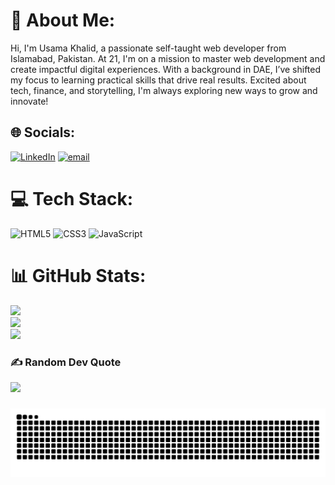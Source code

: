 # 💫 About Me:
Hi, I'm Usama Khalid, a passionate self-taught web developer from Islamabad, Pakistan. At 21, I'm on a mission to master web development and create impactful digital experiences. With a background in DAE, I’ve shifted my focus to learning practical skills that drive real results. Excited about tech, finance, and storytelling, I'm always exploring new ways to grow and innovate!


## 🌐 Socials:
[![LinkedIn](https://img.shields.io/badge/LinkedIn-%230077B5.svg?logo=linkedin&logoColor=white)](https://linkedin.com/in/usama0155) [![email](https://img.shields.io/badge/Email-D14836?logo=gmail&logoColor=white)](mailto:usamak5453@gmail.com) 

# 💻 Tech Stack:
![HTML5](https://img.shields.io/badge/html5-%23E34F26.svg?style=for-the-badge&logo=html5&logoColor=white) ![CSS3](https://img.shields.io/badge/css3-%231572B6.svg?style=for-the-badge&logo=css3&logoColor=white) ![JavaScript](https://img.shields.io/badge/javascript-%23323330.svg?style=for-the-badge&logo=javascript&logoColor=%23F7DF1E)
# 📊 GitHub Stats:
![](https://github-readme-stats.vercel.app/api?username=usama0155&theme=nightowl&hide_border=true&include_all_commits=true&count_private=true)<br/>
![](https://github-readme-streak-stats.herokuapp.com/?user=usama0155&theme=nightowl&hide_border=true)<br/>
![](https://github-readme-stats.vercel.app/api/top-langs/?username=usama0155&theme=nightowl&hide_border=true&include_all_commits=true&count_private=true&layout=compact)

### ✍️ Random Dev Quote
![](https://quotes-github-readme.vercel.app/api?type=horizontal&theme=tokyonight)

<!-- Proudly created with GPRM ( https://gprm.itsvg.in ) -->

###

<img src="https://raw.githubusercontent.com/usama0155/usama0155/output/snake.svg" alt="Snake animation" />

###
